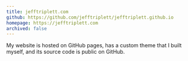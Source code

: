 ```yaml
---
title: jefftriplett.com
github: https://github.com/jefftriplett/jefftriplett.github.io
homepage: https://jefftriplett.com
archived: false
---
```


My website is hosted on GitHub pages, has a custom theme that I built myself, and its source code is public on GitHub. 
